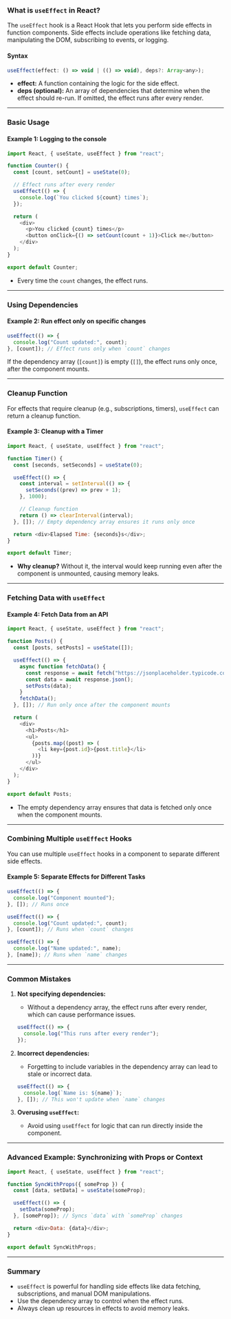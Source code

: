 ### What is `useEffect` in React?

The `useEffect` hook is a React Hook that lets you perform side effects in function components. Side effects include operations like fetching data, manipulating the DOM, subscribing to events, or logging.

#### Syntax

```javascript
useEffect(effect: () => void | (() => void), deps?: Array<any>);
```

- **effect:** A function containing the logic for the side effect.
- **deps (optional):** An array of dependencies that determine when the effect should re-run. If omitted, the effect runs after every render.

---

### Basic Usage

#### Example 1: Logging to the console

```javascript
import React, { useState, useEffect } from "react";

function Counter() {
  const [count, setCount] = useState(0);

  // Effect runs after every render
  useEffect(() => {
    console.log(`You clicked ${count} times`);
  });

  return (
    <div>
      <p>You clicked {count} times</p>
      <button onClick={() => setCount(count + 1)}>Click me</button>
    </div>
  );
}

export default Counter;
```

- Every time the `count` changes, the effect runs.

---

### Using Dependencies

#### Example 2: Run effect only on specific changes

```javascript
useEffect(() => {
  console.log("Count updated:", count);
}, [count]); // Effect runs only when `count` changes
```

If the dependency array (`[count]`) is empty (`[]`), the effect runs only once, after the component mounts.

---

### Cleanup Function

For effects that require cleanup (e.g., subscriptions, timers), `useEffect` can return a cleanup function.

#### Example 3: Cleanup with a Timer

```javascript
import React, { useState, useEffect } from "react";

function Timer() {
  const [seconds, setSeconds] = useState(0);

  useEffect(() => {
    const interval = setInterval(() => {
      setSeconds((prev) => prev + 1);
    }, 1000);

    // Cleanup function
    return () => clearInterval(interval);
  }, []); // Empty dependency array ensures it runs only once

  return <div>Elapsed Time: {seconds}s</div>;
}

export default Timer;
```

- **Why cleanup?** Without it, the interval would keep running even after the component is unmounted, causing memory leaks.

---

### Fetching Data with `useEffect`

#### Example 4: Fetch Data from an API

```javascript
import React, { useState, useEffect } from "react";

function Posts() {
  const [posts, setPosts] = useState([]);

  useEffect(() => {
    async function fetchData() {
      const response = await fetch("https://jsonplaceholder.typicode.com/posts");
      const data = await response.json();
      setPosts(data);
    }
    fetchData();
  }, []); // Run only once after the component mounts

  return (
    <div>
      <h1>Posts</h1>
      <ul>
        {posts.map((post) => (
          <li key={post.id}>{post.title}</li>
        ))}
      </ul>
    </div>
  );
}

export default Posts;
```

- The empty dependency array ensures that data is fetched only once when the component mounts.

---

### Combining Multiple `useEffect` Hooks

You can use multiple `useEffect` hooks in a component to separate different side effects.

#### Example 5: Separate Effects for Different Tasks

```javascript
useEffect(() => {
  console.log("Component mounted");
}, []); // Runs once

useEffect(() => {
  console.log("Count updated:", count);
}, [count]); // Runs when `count` changes

useEffect(() => {
  console.log("Name updated:", name);
}, [name]); // Runs when `name` changes
```

---

### Common Mistakes

1. **Not specifying dependencies:**
   - Without a dependency array, the effect runs after every render, which can cause performance issues.

   ```javascript
   useEffect(() => {
     console.log("This runs after every render");
   });
   ```

2. **Incorrect dependencies:**
   - Forgetting to include variables in the dependency array can lead to stale or incorrect data.

   ```javascript
   useEffect(() => {
     console.log(`Name is: ${name}`);
   }, []); // This won't update when `name` changes
   ```

3. **Overusing `useEffect`:**
   - Avoid using `useEffect` for logic that can run directly inside the component.

---

### Advanced Example: Synchronizing with Props or Context

```javascript
import React, { useState, useEffect } from "react";

function SyncWithProps({ someProp }) {
  const [data, setData] = useState(someProp);

  useEffect(() => {
    setData(someProp);
  }, [someProp]); // Syncs `data` with `someProp` changes

  return <div>Data: {data}</div>;
}

export default SyncWithProps;
```

---

### Summary

- `useEffect` is powerful for handling side effects like data fetching, subscriptions, and manual DOM manipulations.
- Use the dependency array to control when the effect runs.
- Always clean up resources in effects to avoid memory leaks.